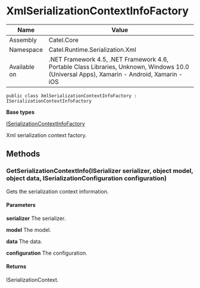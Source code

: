 

# XmlSerializationContextInfoFactory

Name|Value
---|---
Assembly|Catel.Core
Namespace|Catel.Runtime.Serialization.Xml
Available on|.NET Framework 4.5, .NET Framework 4.6, Portable Class Libraries, Unknown, Windows 10.0 (Universal Apps), Xamarin - Android, Xamarin - iOS

```
public class XmlSerializationContextInfoFactory : ISerializationContextInfoFactory
```

**Base types**

[ISerializationContextInfoFactory](/Catel.Core\Catel\Runtime\Serialization\ISerializationContextInfoFactory.md)


Xml serialization context factory.



## Methods

### GetSerializationContextInfo(ISerializer serializer, object model, object data, ISerializationConfiguration configuration)

Gets the serialization context information.

#### Parameters

**serializer**
The serializer.

**model**
The model.

**data**
The data.

**configuration**
The configuration.

#### Returns

ISerializationContext.



